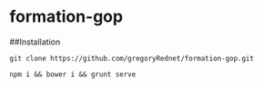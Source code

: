 # formation-gop

##Installation

`git clone https://github.com/gregoryRednet/formation-gop.git`

`npm i && bower i && grunt serve`
